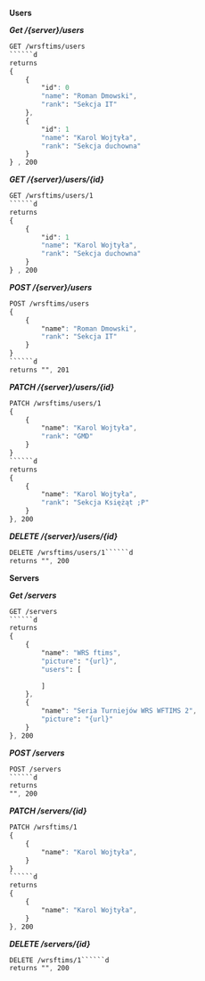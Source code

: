 **Users**

***Get   /{server}/users***
```css
GET /wrsftims/users
``````d
returns
{
    {
        "id": 0
        "name": "Roman Dmowski",
        "rank": "Sekcja IT"
    },
    {
        "id": 1
        "name": "Karol Wojtyła",
        "rank": "Sekcja duchowna"
    }
} , 200
```
***GET   /{server}/users/{id}***
```css
GET /wrsftims/users/1
``````d
returns
{
    {
        "id": 1
        "name": "Karol Wojtyła",
        "rank": "Sekcja duchowna"
    }
} , 200
```
***POST   /{server}/users***
```css
POST /wrsftims/users
{
    {
        "name": "Roman Dmowski",
        "rank": "Sekcja IT"
    }
}
``````d
returns "", 201
```
***PATCH   /{server}/users/{id}***
```css
PATCH /wrsftims/users/1
{
    {
        "name": "Karol Wojtyła",
        "rank": "GMD"
    }
}
``````d
returns
{
    {
        "name": "Karol Wojtyła",
        "rank": "Sekcja Księżąt ;P"
    }
}, 200
```
***DELETE   /{server}/users/{id}***
```css
DELETE /wrsftims/users/1``````d
returns "", 200
```

**Servers**

***Get   /servers***
```css
GET /servers
``````d
returns
{
    {
        "name": "WRS ftims",
        "picture": "{url}",
        "users": [
            
        ]
    },
    {
        "name": "Seria Turniejów WRS WFTIMS 2",
        "picture": "{url}"
    }
}, 200
```

***POST   /servers***
```css
POST /servers
``````d
returns
"", 200
```

***PATCH   /servers/{id}***
```css
PATCH /wrsftims/1
{
    {
        "name": "Karol Wojtyła",
    }
}
``````d
returns
{
    {
        "name": "Karol Wojtyła",
    }
}, 200
```
***DELETE   /servers/{id}***
```css
DELETE /wrsftims/1``````d
returns "", 200
```